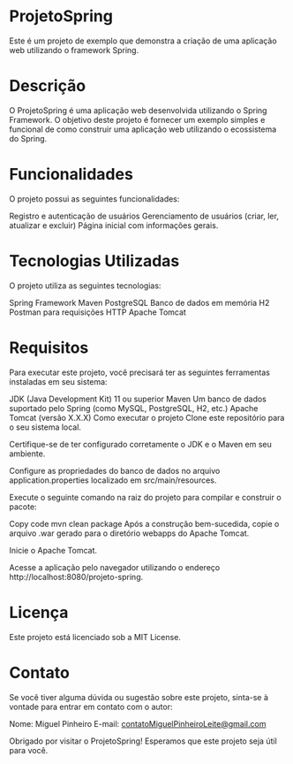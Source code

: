 # ProjetoSpring
Este é um projeto de exemplo que demonstra a criação de uma aplicação web utilizando o framework Spring.

# Descrição
O ProjetoSpring é uma aplicação web desenvolvida utilizando o Spring Framework. O objetivo deste projeto é fornecer um exemplo simples e funcional de como construir uma aplicação web utilizando o ecossistema do Spring.

# Funcionalidades
O projeto possui as seguintes funcionalidades:

Registro e autenticação de usuários
Gerenciamento de usuários (criar, ler, atualizar e excluir)
Página inicial com informações gerais.

# Tecnologias Utilizadas
O projeto utiliza as seguintes tecnologias:

Spring Framework
Maven
PostgreSQL
Banco de dados em memória H2
Postman para requisições HTTP
Apache Tomcat

# Requisitos
Para executar este projeto, você precisará ter as seguintes ferramentas instaladas em seu sistema:

JDK (Java Development Kit) 11 ou superior
Maven
Um banco de dados suportado pelo Spring (como MySQL, PostgreSQL, H2, etc.)
Apache Tomcat (versão X.X.X)
Como executar o projeto
Clone este repositório para o seu sistema local.

Certifique-se de ter configurado corretamente o JDK e o Maven em seu ambiente.

Configure as propriedades do banco de dados no arquivo application.properties localizado em src/main/resources.

Execute o seguinte comando na raiz do projeto para compilar e construir o pacote:

Copy code
mvn clean package
Após a construção bem-sucedida, copie o arquivo .war gerado para o diretório webapps do Apache Tomcat.

Inicie o Apache Tomcat.

Acesse a aplicação pelo navegador utilizando o endereço http://localhost:8080/projeto-spring.

# Licença
Este projeto está licenciado sob a MIT License.

# Contato
Se você tiver alguma dúvida ou sugestão sobre este projeto, sinta-se à vontade para entrar em contato com o autor:

Nome: Miguel Pinheiro
E-mail: contatoMiguelPinheiroLeite@gmail.com

Obrigado por visitar o ProjetoSpring! Esperamos que este projeto seja útil para você.
